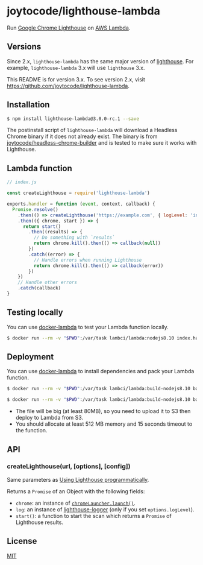 # joytocode/lighthouse-lambda
Run [Google Chrome Lighthouse](https://github.com/GoogleChrome/lighthouse) on [AWS Lambda](https://aws.amazon.com/lambda/).

## Versions
Since 2.x, `lighthouse-lambda` has the same major version of [lighthouse](https://www.npmjs.com/package/lighthouse). For example, `lighthouse-lambda` 3.x will use `lighthouse` 3.x.

This README is for version 3.x. To see version 2.x, visit https://github.com/joytocode/lighthouse-lambda.

## Installation

```bash
$ npm install lighthouse-lambda@3.0.0-rc.1 --save
```

The postinstall script of `lighthouse-lambda` will download a Headless Chrome binary if it does not already exist. The binary is from [joytocode/headless-chrome-builder](https://github.com/joytocode/headless-chrome-builder) and is tested to make sure it works with Lighthouse.

## Lambda function

```js
// index.js

const createLighthouse = require('lighthouse-lambda')

exports.handler = function (event, context, callback) {
  Promise.resolve()
    .then(() => createLighthouse('https://example.com', { logLevel: 'info' }))
    .then(({ chrome, start }) => {
      return start()
        .then((results) => {
          // Do something with `results`
          return chrome.kill().then(() => callback(null))
        })
        .catch((error) => {
          // Handle errors when running Lighthouse
          return chrome.kill().then(() => callback(error))
        })
    })
    // Handle other errors
    .catch(callback)
}
```

## Testing locally

You can use [docker-lambda](https://github.com/lambci/docker-lambda) to test your Lambda function locally.

```bash
$ docker run --rm -v "$PWD":/var/task lambci/lambda:nodejs8.10 index.handler
```

## Deployment

You can use [docker-lambda](https://github.com/lambci/docker-lambda) to install dependencies and pack your Lambda function.

```bash
$ docker run --rm -v "$PWD":/var/task lambci/lambda:build-nodejs8.10 bash -c "rm -rf node_modules && npm install"

$ docker run --rm -v "$PWD":/var/task lambci/lambda:build-nodejs8.10 bash -c "rm -f *.zip && zip lambda.zip -r node_modules index.js package.json"
```

- The file will be big (at least 80MB), so you need to upload it to S3 then deploy to Lambda from S3.
- You should allocate at least 512 MB memory and 15 seconds timeout to the function.

## API

### createLighthouse(url, [options], [config])

Same parameters as [Using Lighthouse programmatically](https://github.com/GoogleChrome/lighthouse/blob/master/docs/readme.md#using-programmatically).

Returns a `Promise` of an Object with the following fields:

- `chrome`: an instance of [`chromeLauncher.launch()`](https://github.com/GoogleChrome/chrome-launcher#launchopts).
- `log`: an instance of [lighthouse-logger](https://github.com/GoogleChrome/lighthouse/tree/master/lighthouse-logger) (only if you set `options.logLevel`).
- `start()`: a function to start the scan which returns a `Promise` of Lighthouse results.

## License

[MIT](LICENSE)
